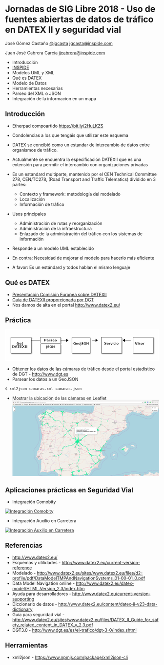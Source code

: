# Jornadas de SIG Libre 2018 - Uso de fuentes abiertas de datos de tráfico en DATEX II y seguridad vial

José Gómez Castaño
[@jgcasta](https://twitter.com/jgcasta)
jgcasta@inspide.com

Juan José Cabrera García
jjcabrera@inspide.com

* Introducción
* [INSPIDE](http://www.inspide.com/)
* Modelos UML y XML
* Qué es DATEX
* Modelo de Datos
* Herramientas necesarias
* Parseo del XML o JSON
* Integración de la informacion en un mapa

## Introducción

* Etherpad compoartido https://bit.ly/2HuLKZS

* Condolencias a los que tengáis que utilizar este esquema
* DATEX se concibió como un estandar de intercambio de datos entre organismos de tráfico.
* Actualmente se encuentra la especificación DATEXII que es una extensión para permitir el intercambio con organizaciones privadas
* Es un estandard multiparte, mantenido por el  CEN Technical Committee 278, CEN/TC278, (Road Transport and Traffic Telematics) dividido en 3 partes:
    - Contexto y framework: metodología del modelado
    - Localización
    - Información de tráfico
* Usos principales
    - Administración de rutas y reorganización 
    - Administración de la infraestructura
    - Enlazado de la administración del tráfico con los sistemas de información
* Responde a un modelo UML establecido
* En contra: Necesidad de mejorar el modelo para hacerlo más eficiente
* A favor: Es un estándard y todos hablan el mismo lenguaje

## Qué es DATEX
* [Presentación Comisión Europea sobre DATEXII](http://akce.fd.cvut.cz/sites/default/files/datex2/presentations/D2_01b_02_Jorg_Freundenstein_Tour_through_DATEX_Model.pdf)
* [Guía de DATEXII proporcionada por DGT](http://infocar.dgt.es/datex2/informacion_adicional/Guia%20de%20Utilizacion%20de%20DATEX%20II.pdf)
* Nos damos de alta en el portal http://www.datex2.eu/

## Práctica
![Dioagrama](taller.png)

* Obtener los datos de las cámaras de tráfico desde el portal estadístico de DGT - http://www.dgt.es
* Parsear los datos a un GeoJSON

```txt
$ xml2json camaras.xml camaras.json

```

* Mostrar la ubicación de las cámaras en Leaflet
![Camaras](mapa.png)

## Aplicaciones prácticas en Seguridad Vial
* Integración Comobity

[![Integración Comobity](http://img.youtube.com/vi/AOkOKtZNoHo/0.jpg)](https://www.youtube.com/watch?v=AOkOKtZNoHo "Comobity")

* Integración Auxilio en Carretera

[![Integración Auxilio en Carretera](http://img.youtube.com/vi/O_t6WM5TA8s/0.jpg)](https://www.youtube.com/watch?v=O_t6WM5TA8s "Integración Auxilio en Carretera")

## Referencias
* http://www.datex2.eu/
* Esquemas y utilidades - http://www.datex2.eu/current-version-reference
* Modelado - http://www.datex2.eu/sites/www.datex2.eu/files/d2-profile/pdf/DataModelTMPAndNavigationSystems_01-00-01_0.pdf
* Data Model Navigation online - http://www.datex2.eu/datex-model/HTML.Version_2.3/index.htm
* Ayuda para desarrolladores - http://www.datex2.eu/current-version-supporting
* Diccionario de datos - http://www.datex2.eu/content/datex-ii-v23-data-dictionary
* Guia para seguridad vial - http://www.datex2.eu/sites/www.datex2.eu/files/DATEX_II_Guide_for_safety_related_content_in_DATEX_v_2.3.pdf
* DGT3.0 -  http://www.dgt.es/es/el-trafico/dgt-3-0/index.shtml

## Herramientas
* xml2json - https://www.npmjs.com/package/xml2json-cli
